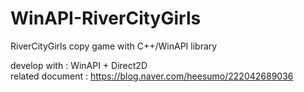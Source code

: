 # WinAPI-RiverCityGirls
RiverCityGirls copy game with C++/WinAPI library

develop with : WinAPI + Direct2D   
related document : https://blog.naver.com/heesumo/222042689036
